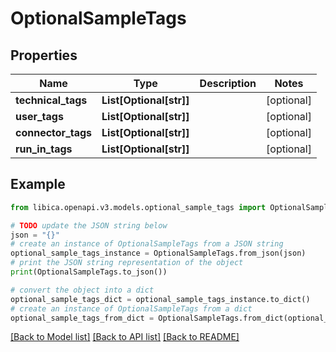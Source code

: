 # OptionalSampleTags


## Properties

Name | Type | Description | Notes
------------ | ------------- | ------------- | -------------
**technical_tags** | **List[Optional[str]]** |  | [optional] 
**user_tags** | **List[Optional[str]]** |  | [optional] 
**connector_tags** | **List[Optional[str]]** |  | [optional] 
**run_in_tags** | **List[Optional[str]]** |  | [optional] 

## Example

```python
from libica.openapi.v3.models.optional_sample_tags import OptionalSampleTags

# TODO update the JSON string below
json = "{}"
# create an instance of OptionalSampleTags from a JSON string
optional_sample_tags_instance = OptionalSampleTags.from_json(json)
# print the JSON string representation of the object
print(OptionalSampleTags.to_json())

# convert the object into a dict
optional_sample_tags_dict = optional_sample_tags_instance.to_dict()
# create an instance of OptionalSampleTags from a dict
optional_sample_tags_from_dict = OptionalSampleTags.from_dict(optional_sample_tags_dict)
```
[[Back to Model list]](../README.md#documentation-for-models) [[Back to API list]](../README.md#documentation-for-api-endpoints) [[Back to README]](../README.md)


